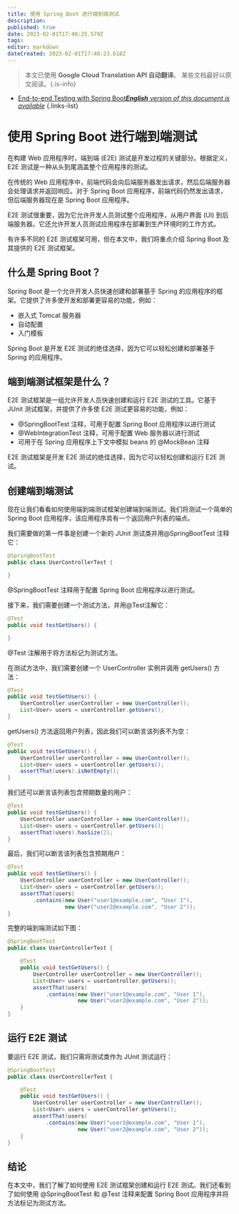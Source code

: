```yaml
---
title: 使用 Spring Boot 进行端到端测试
description: 
published: true
date: 2023-02-01T17:40:25.579Z
tags: 
editor: markdown
dateCreated: 2023-02-01T17:40:23.618Z
---
```


> 本文已使用 **Google Cloud Translation API 自动翻译**。
某些文档最好以原文阅读。{.is-info}



- [End-to-end Testing with Spring Boot***English** version of this document is available*](/en/Knowledge-base/Spring-Boot/end-to-end-testing-with-spring-boot)
{.links-list}


# 使用 Spring Boot 进行端到端测试

在构建 Web 应用程序时，端到端 (E2E) 测试是开发过程的关键部分。根据定义，E2E 测试是一种从头到尾涵盖整个应用程序的测试。

在传统的 Web 应用程序中，前端代码会向后端服务器发出请求，然后后端服务器会处理请求并返回响应。对于 Spring Boot 应用程序，前端代码仍然发出请求，但后端服务器现在是 Spring Boot 应用程序。

E2E 测试很重要，因为它允许开发人员测试整个应用程序，从用户界面 (UI) 到后端服务器。它还允许开发人员测试应用程序在部署到生产环境时的工作方式。

有许多不同的 E2E 测试框架可用，但在本文中，我们将重点介绍 Spring Boot 及其提供的 E2E 测试框架。

## 什么是 Spring Boot？

Spring Boot 是一个允许开发人员快速创建和部署基于 Spring 的应用程序的框架。它提供了许多使开发和部署更容易的功能，例如：

- 嵌入式 Tomcat 服务器
- 自动配置
- 入门模板

Spring Boot 是开发 E2E 测试的绝佳选择，因为它可以轻松创建和部署基于 Spring 的应用程序。

## 端到端测试框架是什么？

E2E 测试框架是一组允许开发人员快速创建和运行 E2E 测试的工具。它基于 JUnit 测试框架，并提供了许多使 E2E 测试更容易的功能，例如：

- @SpringBootTest 注释，可用于配置 Spring Boot 应用程序以进行测试
- @WebIntegrationTest 注释，可用于配置 Web 服务器以进行测试
- 可用于在 Spring 应用程序上下文中模拟 beans 的 @MockBean 注释

E2E 测试框架是开发 E2E 测试的绝佳选择，因为它可以轻松创建和运行 E2E 测试。

## 创建端到端测试

现在让我们看看如何使用端到端测试框架创建端到端测试。我们将测试一个简单的 Spring Boot 应用程序，该应用程序具有一个返回用户列表的端点。

我们需要做的第一件事是创建一个新的 JUnit 测试类并用@SpringBootTest 注释它：

```java
@SpringBootTest
public class UserControllerTest {

}
```

@SpringBootTest 注释用于配置 Spring Boot 应用程序以进行测试。

接下来，我们需要创建一个测试方法，并用@Test注解它：

```java
@Test
public void testGetUsers() {

}
```

@Test 注解用于将方法标记为测试方法。

在测试方法中，我们需要创建一个 UserController 实例并调用 getUsers() 方法：

```java
@Test
public void testGetUsers() {
    UserController userController = new UserController();
    List<User> users = userController.getUsers();
}
```

getUsers() 方法返回用户列表，因此我们可以断言该列表不为空：

```java
@Test
public void testGetUsers() {
    UserController userController = new UserController();
    List<User> users = userController.getUsers();
    assertThat(users).isNotEmpty();
}
```

我们还可以断言该列表包含预期数量的用户：

```java
@Test
public void testGetUsers() {
    UserController userController = new UserController();
    List<User> users = userController.getUsers();
    assertThat(users).hasSize(2);
}
```

最后，我们可以断言该列表包含预期用户：

```java
@Test
public void testGetUsers() {
    UserController userController = new UserController();
    List<User> users = userController.getUsers();
    assertThat(users)
        .contains(new User("user1@example.com", "User 1"),
                  new User("user2@example.com", "User 2"));
}
```

完整的端到端测试如下图：

```java
@SpringBootTest
public class UserControllerTest {

    @Test
    public void testGetUsers() {
        UserController userController = new UserController();
        List<User> users = userController.getUsers();
        assertThat(users)
            .contains(new User("user1@example.com", "User 1"),
                      new User("user2@example.com", "User 2"));
    }
}
```

## 运行 E2E 测试

要运行 E2E 测试，我们只需将测试类作为 JUnit 测试运行：

```java
@SpringBootTest
public class UserControllerTest {

    @Test
    public void testGetUsers() {
        UserController userController = new UserController();
        List<User> users = userController.getUsers();
        assertThat(users)
            .contains(new User("user1@example.com", "User 1"),
                      new User("user2@example.com", "User 2"));
    }
}
```

## 结论

在本文中，我们了解了如何使用 E2E 测试框架创建和运行 E2E 测试。我们还看到了如何使用 @SpringBootTest 和 @Test 注释来配置 Spring Boot 应用程序并将方法标记为测试方法。